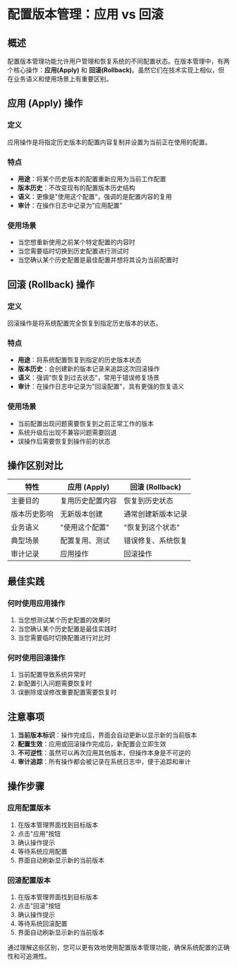 # 配置版本管理：应用 vs 回滚

## 概述

配置版本管理功能允许用户管理和恢复系统的不同配置状态。在版本管理中，有两个核心操作：**应用(Apply)** 和 **回滚(Rollback)**。虽然它们在技术实现上相似，但在业务语义和使用场景上有重要区别。

## 应用 (Apply) 操作

### 定义
应用操作是将指定历史版本的配置内容复制并设置为当前正在使用的配置。

### 特点
- **用途**：将某个历史版本的配置重新应用为当前工作配置
- **版本历史**：不改变现有的配置版本历史结构
- **语义**：更像是"使用这个配置"，强调的是配置内容的复用
- **审计**：在操作日志中记录为"应用配置"

### 使用场景
- 当您想重新使用之前某个特定配置的内容时
- 当您需要临时切换到历史配置进行测试时
- 当您确认某个历史配置是最佳配置并想将其设为当前配置时

## 回滚 (Rollback) 操作

### 定义
回滚操作是将系统配置完全恢复到指定历史版本的状态。

### 特点
- **用途**：将系统配置恢复到指定的历史版本状态
- **版本历史**：会创建新的版本记录来追踪这次回滚操作
- **语义**：强调"恢复到过去状态"，常用于错误修复场景
- **审计**：在操作日志中记录为"回滚配置"，具有更强的恢复语义

### 使用场景
- 当前配置出现问题需要恢复到之前正常工作的版本
- 系统升级后出现不兼容问题需要回退
- 误操作后需要恢复到操作前的状态

## 操作区别对比

| 特性 | 应用 (Apply) | 回滚 (Rollback) |
|------|-------------|----------------|
| 主要目的 | 复用历史配置内容 | 恢复到历史状态 |
| 版本历史影响 | 无新版本创建 | 通常创建新版本记录 |
| 业务语义 | "使用这个配置" | "恢复到这个状态" |
| 典型场景 | 配置复用、测试 | 错误修复、系统恢复 |
| 审计记录 | 应用操作 | 回滚操作 |

## 最佳实践

### 何时使用应用操作
1. 当您想测试某个历史配置的效果时
2. 当您确认某个历史配置是最佳实践时
3. 当您需要临时切换配置进行对比时

### 何时使用回滚操作
1. 当前配置导致系统异常时
2. 新配置引入问题需要恢复时
3. 误删除或误修改重要配置需要恢复时

## 注意事项

1. **当前版本标识**：操作完成后，界面会自动更新以显示新的当前版本
2. **配置生效**：应用或回滚操作完成后，新配置会立即生效
3. **不可逆性**：虽然可以再次应用其他版本，但操作本身是不可逆的
4. **审计追踪**：所有操作都会被记录在系统日志中，便于追踪和审计

## 操作步骤

### 应用配置版本
1. 在版本管理界面找到目标版本
2. 点击"应用"按钮
3. 确认操作提示
4. 等待系统应用配置
5. 界面自动刷新显示新的当前版本

### 回滚配置版本
1. 在版本管理界面找到目标版本
2. 点击"回滚"按钮
3. 确认操作提示
4. 等待系统回滚配置
5. 界面自动刷新显示新的当前版本

通过理解这些区别，您可以更有效地使用配置版本管理功能，确保系统配置的正确性和可追溯性。